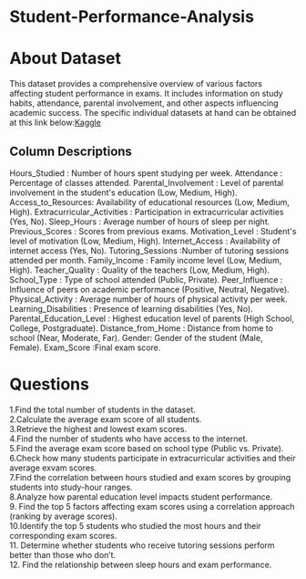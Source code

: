 # Student-Performance-Analysis
# About Dataset
This dataset provides a comprehensive overview of various factors affecting student performance in exams. It includes information on study habits, attendance, parental involvement, and other aspects influencing academic success. The specific individual datasets at hand can be obtained at this link below:[Kaggle]()
## Column Descriptions
Hours_Studied :	Number of hours spent studying per week.
Attendance :	Percentage of classes attended.
Parental_Involvement :	Level of parental involvement in the student's education (Low, Medium, High).
Access_to_Resources: Availability of educational resources (Low, Medium, High).
Extracurricular_Activities :	Participation in extracurricular activities (Yes, No).
Sleep_Hours :	Average number of hours of sleep per night.
Previous_Scores :	Scores from previous exams.
Motivation_Level :	Student's level of motivation (Low, Medium, High).
Internet_Access :	Availability of internet access (Yes, No).
Tutoring_Sessions	:Number of tutoring sessions attended per month.
Family_Income :	Family income level (Low, Medium, High).
Teacher_Quality :	Quality of the teachers (Low, Medium, High).
School_Type	: Type of school attended (Public, Private).
Peer_Influence :	Influence of peers on academic performance (Positive, Neutral, Negative).
Physical_Activity :	Average number of hours of physical activity per week.
Learning_Disabilities :	Presence of learning disabilities (Yes, No).
Parental_Education_Level :	Highest education level of parents (High School, College, Postgraduate).
Distance_from_Home : Distance from home to school (Near, Moderate, Far).
Gender: Gender of the student (Male, Female).
Exam_Score :Final exam score.





# Questions
1.Find the total number of students in the dataset.                                        
2.Calculate the average exam score of all students.                                         
3.Retrieve the highest and lowest exam scores.                                                
4.Find the number of students who have access to the internet.                                    
5.Find the average exam score based on school type (Public vs. Private).                                             
6.Check how many students participate in extracurricular activities and their average exvam scores.                                                         
7.Find the correlation between hours studied and exam scores by grouping students into study-hour ranges.                                                              
8.Analyze how parental education level impacts student performance.                                                            
9. Find the top 5 factors affecting exam scores using a correlation approach (ranking by average scores).                                                    
10.Identify the top 5 students who studied the most hours and their corresponding exam scores.                                                                     
11. Determine whether students who receive tutoring sessions perform better than those who don’t.                                                               
12. Find the relationship between sleep hours and exam performance.                                                     
